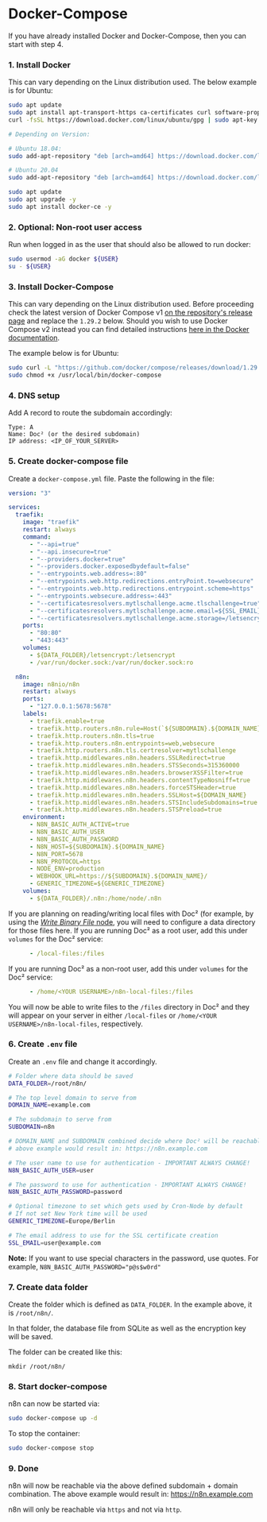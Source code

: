 # Docker-Compose

If you have already installed Docker and Docker-Compose, then you can start with step 4.

### 1. Install Docker

This can vary depending on the Linux distribution used. The below example is for Ubuntu:

```bash
sudo apt update
sudo apt install apt-transport-https ca-certificates curl software-properties-common -y
curl -fsSL https://download.docker.com/linux/ubuntu/gpg | sudo apt-key add -

# Depending on Version:

# Ubuntu 18.04:
sudo add-apt-repository "deb [arch=amd64] https://download.docker.com/linux/ubuntu bionic stable"

# Ubuntu 20.04
sudo add-apt-repository "deb [arch=amd64] https://download.docker.com/linux/ubuntu focal stable"

sudo apt update
sudo apt upgrade -y
sudo apt install docker-ce -y
```

### 2. Optional: Non-root user access

Run when logged in as the user that should also be allowed to run docker:

```bash
sudo usermod -aG docker ${USER}
su - ${USER}
```

### 3. Install Docker-Compose

This can vary depending on the Linux distribution used. Before proceeding check the latest version of Docker Compose v1 [on the repository's release page](https://github.com/docker/compose/releases) and replace the `1.29.2` below. Should you wish to use Docker Compose v2 instead you can find detailed instructions [here in the Docker documentation](https://docs.docker.com/compose/cli-command/).

The example below is for Ubuntu:

```bash
sudo curl -L "https://github.com/docker/compose/releases/download/1.29.2/docker-compose-$(uname -s)-$(uname -m)" -o /usr/local/bin/docker-compose
sudo chmod +x /usr/local/bin/docker-compose
```

### 4. DNS setup

Add A record to route the subdomain accordingly:

```
Type: A
Name: Doc² (or the desired subdomain)
IP address: <IP_OF_YOUR_SERVER>
```

### 5. Create docker-compose file

Create a `docker-compose.yml` file. Paste the following in the file:

```yaml
version: "3"

services:
  traefik:
    image: "traefik"
    restart: always
    command:
      - "--api=true"
      - "--api.insecure=true"
      - "--providers.docker=true"
      - "--providers.docker.exposedbydefault=false"
      - "--entrypoints.web.address=:80"
      - "--entrypoints.web.http.redirections.entryPoint.to=websecure"
      - "--entrypoints.web.http.redirections.entrypoint.scheme=https"
      - "--entrypoints.websecure.address=:443"
      - "--certificatesresolvers.mytlschallenge.acme.tlschallenge=true"
      - "--certificatesresolvers.mytlschallenge.acme.email=${SSL_EMAIL}"
      - "--certificatesresolvers.mytlschallenge.acme.storage=/letsencrypt/acme.json"
    ports:
      - "80:80"
      - "443:443"
    volumes:
      - ${DATA_FOLDER}/letsencrypt:/letsencrypt
      - /var/run/docker.sock:/var/run/docker.sock:ro

  n8n:
    image: n8nio/n8n
    restart: always
    ports:
      - "127.0.0.1:5678:5678"
    labels:
      - traefik.enable=true
      - traefik.http.routers.n8n.rule=Host(`${SUBDOMAIN}.${DOMAIN_NAME}`)
      - traefik.http.routers.n8n.tls=true
      - traefik.http.routers.n8n.entrypoints=web,websecure
      - traefik.http.routers.n8n.tls.certresolver=mytlschallenge
      - traefik.http.middlewares.n8n.headers.SSLRedirect=true
      - traefik.http.middlewares.n8n.headers.STSSeconds=315360000
      - traefik.http.middlewares.n8n.headers.browserXSSFilter=true
      - traefik.http.middlewares.n8n.headers.contentTypeNosniff=true
      - traefik.http.middlewares.n8n.headers.forceSTSHeader=true
      - traefik.http.middlewares.n8n.headers.SSLHost=${DOMAIN_NAME}
      - traefik.http.middlewares.n8n.headers.STSIncludeSubdomains=true
      - traefik.http.middlewares.n8n.headers.STSPreload=true
    environment:
      - N8N_BASIC_AUTH_ACTIVE=true
      - N8N_BASIC_AUTH_USER
      - N8N_BASIC_AUTH_PASSWORD
      - N8N_HOST=${SUBDOMAIN}.${DOMAIN_NAME}
      - N8N_PORT=5678
      - N8N_PROTOCOL=https
      - NODE_ENV=production
      - WEBHOOK_URL=https://${SUBDOMAIN}.${DOMAIN_NAME}/
      - GENERIC_TIMEZONE=${GENERIC_TIMEZONE}
    volumes:
      - ${DATA_FOLDER}/.n8n:/home/node/.n8n
```

If you are planning on reading/writing local files with Doc² (for example, by using the [*Write Binary File* node](/integrations/core-nodes/n8n-nodes-base.writeBinaryFile/), you will need to configure a data directory for those files here. If you are running Doc² as a root user, add this under `volumes` for the Doc² service:

```yaml
      - /local-files:/files
```

If you are running Doc² as a non-root user, add this under `volumes` for the Doc² service:

```yaml
      - /home/<YOUR USERNAME>/n8n-local-files:/files
```

You will now be able to write files to the `/files` directory in Doc² and they will appear on your server in either `/local-files` or `/home/<YOUR USERNAME>/n8n-local-files`, respectively.

### 6. Create `.env` file

Create an `.env` file and change it accordingly.

```bash
# Folder where data should be saved
DATA_FOLDER=/root/n8n/

# The top level domain to serve from
DOMAIN_NAME=example.com

# The subdomain to serve from
SUBDOMAIN=n8n

# DOMAIN_NAME and SUBDOMAIN combined decide where Doc² will be reachable from
# above example would result in: https://n8n.example.com

# The user name to use for authentication - IMPORTANT ALWAYS CHANGE!
N8N_BASIC_AUTH_USER=user

# The password to use for authentication - IMPORTANT ALWAYS CHANGE!
N8N_BASIC_AUTH_PASSWORD=password

# Optional timezone to set which gets used by Cron-Node by default
# If not set New York time will be used
GENERIC_TIMEZONE=Europe/Berlin

# The email address to use for the SSL certificate creation
SSL_EMAIL=user@example.com
```

**Note:** If you want to use special characters in the password, use quotes. For example, `N8N_BASIC_AUTH_PASSWORD="p@s$w0rd"`

### 7. Create data folder

Create the folder which is defined as `DATA_FOLDER`. In the example
above, it is `/root/n8n/`.

In that folder, the database file from SQLite as well as the encryption key will be saved.

The folder can be created like this:

```
mkdir /root/n8n/
```

### 8. Start docker-compose

n8n can now be started via:

```bash
sudo docker-compose up -d
```

To stop the container:

```bash
sudo docker-compose stop
```

### 9. Done

n8n will now be reachable via the above defined subdomain + domain combination.
The above example would result in: https://n8n.example.com

n8n will only be reachable via `https` and not via `http`.
